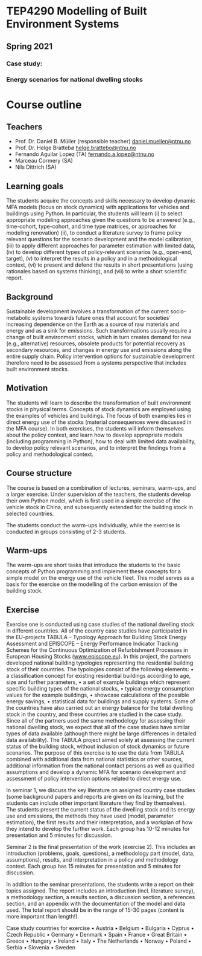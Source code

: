 # TEP4290 Modelling of Built Environment Systems

## Spring 2021

### Case study:
### Energy scenarios for national dwelling stocks


# Course outline


## Teachers

-	Prof. Dr. Daniel B. Müller (responsible teacher)
daniel.mueller@ntnu.no
-	Prof. Dr. Helge Brattebø
helge.brattebo@ntnu.no
-	Fernando Aguilar Lopez (TA)
fernando.a.lopez@ntnu.no  
-	Marceau Cormery (SA)
- Nils Dittrich (SA)

## Learning goals

The students acquire the concepts and skills necessary to develop dynamic MFA models (focus on stock dynamics) with applications for vehicles and buildings using Python. In particular, the students will learn (i) to select appropriate modeling approaches given the questions to be answered (e.g., time-cohort, type-cohort, and time type matrices, or approaches for modeling renovation) (ii), to conduct a literature survey to frame policy relevant questions for the scenario development and the model calibration, (iii) to apply different approaches for parameter estimation with limited data, (iv) to develop different types of policy-relevant scenarios (e.g., open-end, target), (v) to interpret the results in a policy and in a methodological context, (vi) to present and defend the results in short presentations (using rationales based on systems thinking), and (vii) to write a short scientific report.

## Background

Sustainable development involves a transformation of the current socio-metabolic systems towards future ones that account for societies’ increasing dependence on the Earth as a source of raw materials and energy and as a sink for emissions. Such transformations usually require a change of built environment stocks, which in turn creates demand for new (e.g., alternative) resources, obsolete products for potential recovery as secondary resources, and changes in energy use and emissions along the entire supply chain. Policy intervention options for sustainable development therefore need to be assessed from a systems perspective that includes built environment stocks.

## Motivation

The students will learn to describe the transformation of built environment stocks in physical terms. Concepts of stock dynamics are employed using the examples of vehicles and buildings. The focus of both examples lies in direct energy use of the stocks (material consequences were discussed in the MFA course). In both exercises, the students will inform themselves about the policy context, and learn how to develop appropriate models (including programming in Python), how to deal with limited data availability, to develop policy relevant scenarios, and to interpret the findings from a policy and methodological context.

## Course structure

The course is based on a combination of lectures, seminars, warm-ups, and a larger exercise. Under supervision of the teachers, the students develop their own Python model, which is first used in a simple exercise of the vehicle stock in China, and subsequently extended for the building stock in selected countries.

The students conduct the warm-ups individually, while the exercise is conducted in groups consisting of 2-3 students.

## Warm-ups

The warm-ups are short tasks that introduce the students to the basic concepts of Python programming and implement these concepts for a simple model on the energy use of the vehicle fleet. This model serves as a basis for the exercise on the modelling of the carbon emission of the building stock.

## Exercise

Exercise one is conducted using case studies of the national dwelling stock in different countries. All of the country case studies have participated in the EU-projects TABULA – Typology Approach for Building Stock Energy Assessment and EPISCOPE – Energy Performance Indicator Tracking Schemes for the Continuous Optimization of Refurbishment Processes in European Housing Stocks (www.episcope.eu). In this project, the partners developed national building typologies representing the residential building stock of their countries. The typologies consist of the following elements:
•	a classification concept for existing residential buildings according to age, size and further parameters,
•	a set of example buildings which represent specific building types of the national stocks,
•	typical energy consumption values for the example buildings,
•	showcase calculations of the possible energy savings,
•	statistical data for buildings and supply systems.
Some of the countries have also carried out an energy balance for the total dwelling stock in the country, and these countries are studied in the case study. Since all of the partners used the same methodology for assessing their national dwelling stock, we expect that all of the case studies have similar types of data available (although there might be large differences in detailed data availability). The TABULA project aimed solely at assessing the current status of the building stock, without inclusion of stock dynamics or future scenarios. The purpose of this exercise is to use the data from TABULA combined with additional data from national statistics or other sources, additional information from the national contact persons as well as qualified assumptions and develop a dynamic MFA for scenario development and assessment of policy intervention options related to direct energy use.

In seminar 1, we discuss the key literature on assigned country case studies (some background papers and reports are given on its learning, but the students can include other important literature they find by themselves). The students present the current status of the dwelling stock and its energy use and emissions, the methods they have used (model, parameter estimation), the first results and their interpretation, and a workplan of how they intend to develop the further work. Each group has 10-12 minutes for presentation and 5 minutes for discussion.

Seminar 2 is the final presentation of the work (exercise 2). This includes an introduction (problems, goals, questions), a methodology part (model, data, assumptions), results, and interpretation in a policy and methodology context.  Each group has 15 minutes for presentation and 5 minutes for discussion.

In addition to the seminar presentations, the students write a report on their topics assigned. The report includes an introduction (incl. literature survey), a methodology section, a results section, a discussion section, a references section, and an appendix with the documentation of the model and data used. The total report should be in the range of 15-30 pages (content is more important than length!).


Case study countries for exercise
•	Austria
•	Belgium
•	Bulgaria
•	Cyprus
•	Czech Republic
•	Germany
•	Denmark
•	Spain
•	France
•	Great Britain
•	Greece
•	Hungary
•	Ireland
•	Italy
•	The Netherlands
•	Norway
•	Poland
•	Serbia
•	Slovenia
•	Sweden
